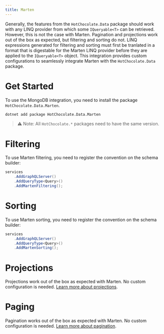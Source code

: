 ```yaml
---
title: Marten
---
```


Generally, the features from the `HotChocolate.Data` package should work with
any LINQ provider from which some `IQueryable<T>` can be retrieved. However, this is not the case with Marten. Pagination and projections
work out of the box as expected, but filtering and sorting do not. LINQ expressions generated for filtering and sorting must first 
be tranlated in a format that is digestable for the Marten LINQ provider before they are applied to the `IQueryable<T>` object.
This integration provides custom configurations to seamlessly integrate Marten with the `HotChocolate.Data` package.

# Get Started

To use the MongoDB integration, you need to install the package `HotChocolate.Data.Marten`.

```bash
dotnet add package HotChocolate.Data.Marten
```

> ⚠️ Note: All `HotChocolate.*` packages need to have the same version.

# Filtering

To use Marten filtering, you need to register the convention on the schema builder:

```csharp
services
    .AddGraphQLServer()
    .AddQueryType<Query>()
    .AddMartenFiltering();
```

# Sorting

To use Marten sorting, you need to register the convention on the schema builder:

```csharp
services
    .AddGraphQLServer()
    .AddQueryType<Query>()
    .AddMartenSorting();
```

# Projections

Projections work out of the box as expected with Marten. No custom configuration is needed.
[Learn more about projections](/docs/hotchocolate/fetching-data/projections).

# Paging

Pagination works out of the box as expected with Marten. No custom configuration is needed.
[Learn more about pagination](/docs/hotchocolate/fetching-data/pagination).
